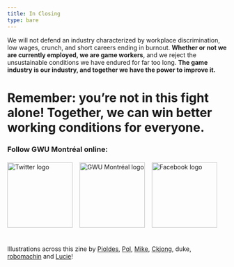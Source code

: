 ```yaml
---
title: In Closing
type: bare
---
```


We will not defend an industry characterized by workplace discrimination, low
wages, crunch, and short careers ending in burnout. **Whether or not we are
currently employed, we are game workers**, and we reject the unsustainable
conditions we have endured for far too long. **The game industry is our industry,
and together we have the power to improve it.**

<div class="md-margin">
<h1>Remember: you’re not in this fight alone! Together, we can win better working conditions for <strong>everyone</strong>.</h1>
</div>

<h3>Follow GWU Montréal online:</h3>

<div style="display:flex;justify-content: flex-start;margin-top:20px;margin-bottom:40px">
  <a title="GWU Montréal on Twitter" href="https://twitter.com/gwu_montreal">
    <img
      style="width: 150px;height: 150px;margin-right: 1rem"
      src="/images/social-twitter.svg"
      alt="Twitter logo"
    />
  </a>
  <a title="GWU Montréal" href="https://gwumtl.com">
    <img
      style="width: 150px;height: 150px;margin-right: 1rem"
      src="/images/gwu-montreal-logo.svg"
      alt="GWU Montréal logo"
    />
  </a>
  <a title="GWU Montréal on Facebook" href="https://www.facebook.com/gwumtl/">
    <img
      style="width: 150px;height: 150px"
      src="/images/social-facebook.svg"
      alt="Facebook logo"
    />
  </a>
</div>

Illustrations across this zine by [Pioldes](https://pioldes.tumblr.com), [Pol](https://twitter.com/polclarissou), [Mike](https://twitter.com/mikejwitz), [Ckjong](https://twitter.com/ckjong), duke, [robomachin](https://twitter.com/robomachin) and [Lucie](https://twitter.com/LucieViatge)!
